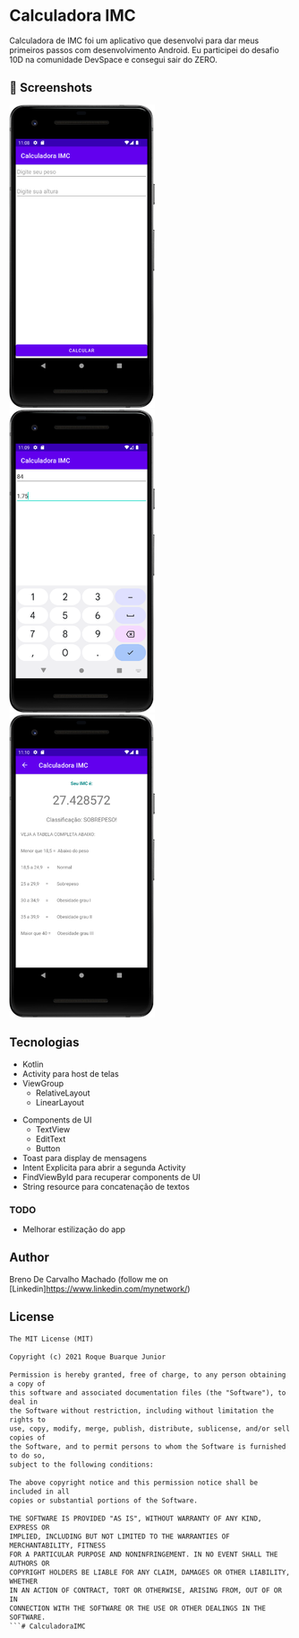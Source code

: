 # Calculadora IMC
Calculadora de IMC foi um aplicativo que desenvolvi para dar meus primeiros passos com desenvolvimento Android. Eu participei do desafio 10D na comunidade DevSpace e consegui sair do ZERO. 



## :camera_flash: Screenshots
<!-- You can add more screenshots here if you like -->
<img src="/result/image1.png" width="260">&emsp;<img src="/result/image2.png" width="260">&emsp;<img src="/result/image3.png" width="260">

## Tecnologias
* Kotlin
* Activity para host de telas
* ViewGroup
    * RelativeLayout
    * LinearLayout
- Components de UI
    - TextView
    - EditText
    - Button
- Toast para display de mensagens
- Intent Explicita para abrir a segunda Activity
- FindViewById para recuperar components de UI
- String resource para concatenação de textos


### TODO
- Melhorar estilização do app

## Author
Breno De Carvalho Machado (follow me on [Linkedin]https://www.linkedin.com/mynetwork/)

## License
```
The MIT License (MIT)

Copyright (c) 2021 Roque Buarque Junior

Permission is hereby granted, free of charge, to any person obtaining a copy of
this software and associated documentation files (the "Software"), to deal in
the Software without restriction, including without limitation the rights to
use, copy, modify, merge, publish, distribute, sublicense, and/or sell copies of
the Software, and to permit persons to whom the Software is furnished to do so,
subject to the following conditions:

The above copyright notice and this permission notice shall be included in all
copies or substantial portions of the Software.

THE SOFTWARE IS PROVIDED "AS IS", WITHOUT WARRANTY OF ANY KIND, EXPRESS OR
IMPLIED, INCLUDING BUT NOT LIMITED TO THE WARRANTIES OF MERCHANTABILITY, FITNESS
FOR A PARTICULAR PURPOSE AND NONINFRINGEMENT. IN NO EVENT SHALL THE AUTHORS OR
COPYRIGHT HOLDERS BE LIABLE FOR ANY CLAIM, DAMAGES OR OTHER LIABILITY, WHETHER
IN AN ACTION OF CONTRACT, TORT OR OTHERWISE, ARISING FROM, OUT OF OR IN
CONNECTION WITH THE SOFTWARE OR THE USE OR OTHER DEALINGS IN THE SOFTWARE.
```# CalculadoraIMC
